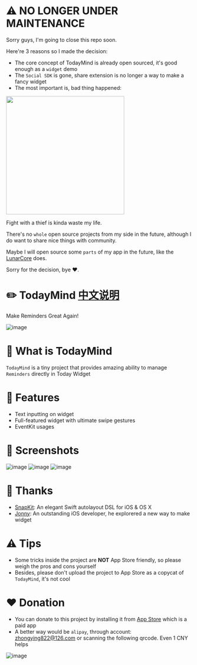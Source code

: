 # ⚠️ NO LONGER UNDER MAINTENANCE

Sorry guys, I'm going to close this repo soon.

Here're 3 reasons so I made the decision:

- The core concept of TodayMind is already open sourced, it's good enough as a `widget` demo
- The `Social SDK` is gone, share extension is no longer a way to make a fancy widget
- The most important is, bad thing happened:

<img src='https://user-images.githubusercontent.com/6745066/30410332-086aee9c-98d0-11e7-9e48-d0abd0af5b24.PNG' width='320px'/>

Fight with a thief is kinda waste my life.

There's no `whole` open source projects from my side in the future, although I do want to share nice things with community.

Maybe I will open source some `parts` of my app in the future, like the [LunarCore](https://github.com/cyanzhong/LunarCore) does.

Sorry for the decision, bye ❤️.

# ✏️ TodayMind [中文说明](https://github.com/cyanzhong/TodayMind/blob/master/README_CN.md)
Make Reminders Great Again!

![image](https://raw.githubusercontent.com/cyanzhong/TodayMind/master/Resource/demo.gif)

# 🤔 What is TodayMind
`TodayMind` is a tiny project that provides amazing ability to manage `Reminders` directly in Today Widget

# 🤘 Features
- Text inputting on widget
- Full-featured widget with ultimate swipe gestures
- EventKit usages

# 📱 Screenshots
![image](https://raw.githubusercontent.com/cyanzhong/TodayMind/master/Resource/1.jpg)
![image](https://raw.githubusercontent.com/cyanzhong/TodayMind/master/Resource/2.jpg)
![image](https://raw.githubusercontent.com/cyanzhong/TodayMind/master/Resource/3.jpg)

# 🙏 Thanks
- [SnapKit](https://github.com/SnapKit/SnapKit): An elegant Swift autolayout DSL for iOS & OS X
- [Jonny](http://weibo.com/u/2813718033): An outstanding iOS developer, he explorered a new way to make widget

# ⚠️ Tips
- Some tricks inside the project are **NOT** App Store friendly, so please weigh the pros and cons yourself
- Besides, please don't upload the project to App Store as a copycat of `TodayMind`, it's not cool

# ❤️ Donation
- You can donate to this project by installing it from [App Store](https://itunes.apple.com/app/id1207158665) which is a paid app
- A better way would be `alipay`, through account: zhongying822@126.com or scanning the following qrcode. Even 1 CNY helps

![image](https://raw.githubusercontent.com/cyanzhong/TodayMind/master/Resource/alipay.jpg)
